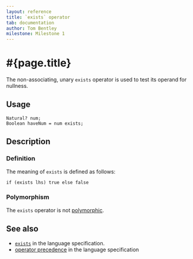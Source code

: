 ```yaml
---
layout: reference
title: `exists` operator
tab: documentation
author: Tom Bentley
milestone: Milestone 1
---
```


# #{page.title}

The non-associating, unary `exists` operator is used to test its operand for 
nullness.

## Usage 

    Natural? num;
    Boolean haveNum = num exists;

## Description

### Definition

The meaning of `exists` is defined as follows:

    if (exists lhs) true else false

### Polymorphism

The `exists` operator is not [polymorphic](/documentation/reference/operator/operator-polymorphism). 

## See also

* [`exists`](#{site.urls.spec}#nullvalues) in the language specification.
* [operator precedence](#{site.urls.spec}#operatorprecedence) in the 
  language specification
